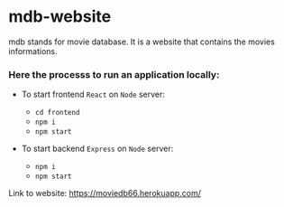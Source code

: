 # mdb-website
mdb stands for movie database. It is a website that contains the movies informations.

### Here the processs to run an application locally:

   - To start frontend `React` on `Node` server:
     - `cd frontend`
     - `npm i`
     - `npm start`

   - To start backend `Express` on `Node` server:
     - `npm i`
     - `npm start`


Link to website: https://moviedb66.herokuapp.com/
